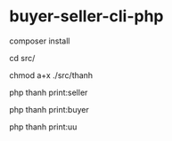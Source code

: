 # buyer-seller-cli-php

composer install

cd src/

chmod a+x ./src/thanh

php thanh print:seller

php thanh print:buyer 

php thanh print:uu
